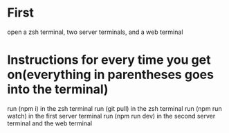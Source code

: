 # First #
open a zsh terminal, two server terminals, and a web terminal
# Instructions for every time you get on(everything in parentheses goes into the terminal) #
run (npm i) in the zsh terminal
run (git pull) in the zsh terminal
run (npm run watch) in the first server terminal
run (npm run dev) in the second server terminal and the web terminal